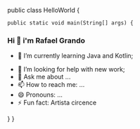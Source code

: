 
public class HelloWorld {

    public static void main(String[] args) {

### Hi 👋 i'm Rafael Grando 
<!--
**rafikiCWB/rafikiCWB** is a ✨ _special_ ✨ repository because its `README.md` (this file) appears on your GitHub profile.

Here are some ideas to get you started:
-->

<!-- - 🔭 I’m currently working on ... -->
- 🌱 I’m currently learning Java and Kotlin;
<!-- - 👯 I’m looking to collaborate on ...-->
- 🤔 I’m looking for help with new work;
- 💬 Ask me about ...
- 📫 How to reach me: ...
- 😄 Pronouns: ...
- ⚡ Fun fact: Artista circence

 }
}
